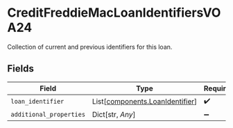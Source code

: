 # CreditFreddieMacLoanIdentifiersVOA24

Collection of current and previous identifiers for this loan.


## Fields

| Field                                                                        | Type                                                                         | Required                                                                     | Description                                                                  |
| ---------------------------------------------------------------------------- | ---------------------------------------------------------------------------- | ---------------------------------------------------------------------------- | ---------------------------------------------------------------------------- |
| `loan_identifier`                                                            | List[[components.LoanIdentifier](../../models/components/loanidentifier.md)] | :heavy_check_mark:                                                           | N/A                                                                          |
| `additional_properties`                                                      | Dict[str, *Any*]                                                             | :heavy_minus_sign:                                                           | N/A                                                                          |